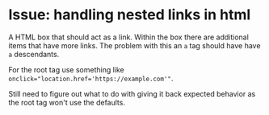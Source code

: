 # Issue: handling nested links in html

A HTML box that should act as a link. Within the box there are additional items that have more links. The problem with this an `a` tag should have have `a` descendants.

For the root tag use something like `onclick="location.href='https://example.com'"`.

Still need to figure out what to do with giving it back expected behavior as the root tag won't use the defaults.
